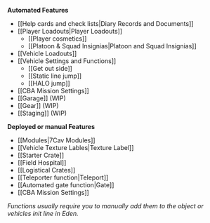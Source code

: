 **Automated Features**
* [[Help cards and check lists|Diary Records and Documents]]
* [[Player Loadouts|Player Loadouts]]
  * [[Player cosmetics]]
  * [[Platoon & Squad Insignias|Platoon and Squad Insignias]]
* [[Vehicle Loadouts]]
* [[Vehicle Settings and Functions]]
  * [[Get out side]]
  * [[Static line jump]]
  * [[HALO jump]]
* [[CBA Mission Settings]]
* [[Garage]] (WIP)
* [[Gear]] (WIP)
* [[Staging]] (WIP)


**Deployed or manual Features**
* [[Modules|7Cav Modules]]
* [[Vehicle Texture Lables|Texture Label]]
* [[Starter Crate]]
* [[Field Hospital]]
* [[Logistical Crates]]
* [[Teleporter function|Teleport]]
* [[Automated gate function|Gate]]
* [[CBA Mission Settings]]

*Functions usually require you to manually add them to the object or vehicles init line in Eden.*
